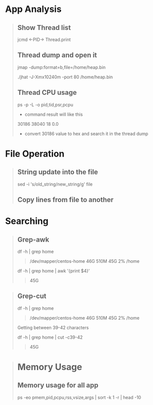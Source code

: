 # App Analysis
> ## Show Thread list
> jcmd <-PID-> Thread.print
> ## Thread dump and open it
> jmap -dump:format=b,file=/home/heap.bin <PID>
> 
> ./jhat -J-Xmx10240m -port 80 /home/heap.bin
> ## Thread CPU usage
> ps -p <PID> -L -o pid,tid,psr,pcpu
> 
> - command result will like this
> 
> 30186 38040  18  0.0
>
> - convert 30186 value to hex and search it in the thread dump


# File Operation
> ## String update into the file
> sed -i 's/old_string/new_string/g' file
> ## Copy lines from file to another

# Searching
> ## Grep-awk
> df -h | grep home
> > /dev/mapper/centos-home   46G  510M   45G   2% /home
> > 
> df -h | grep home | awk '{print $4}'
> > 45G

> ## Grep-cut
> df -h | grep home
> > /dev/mapper/centos-home   46G  510M   45G   2% /home
> 
> Getting between 39-42 characters
> 
> df -h | grep home | cut -c39-42
> > 45G


> # Memory Usage
> ## Memory usage for all app
> ps -eo pmem,pid,pcpu,rss,vsize,args | sort -k 1 -r | head -10
